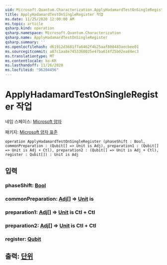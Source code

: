 ```yaml
---
uid: Microsoft.Quantum.Characterization.ApplyHadamardTestOnSingleRegister
title: ApplyHadamardTestOnSingleRegister 작업
ms.date: 11/25/2020 12:00:00 AM
ms.topic: article
qsharp.kind: operation
qsharp.namespace: Microsoft.Quantum.Characterization
qsharp.name: ApplyHadamardTestOnSingleRegister
qsharp.summary: ''
ms.openlocfilehash: d61912d3681f7a6462f4b25aaf800483aecbee01
ms.sourcegitcommit: a87c1aa8e7453360025e47ba614f25b02ea84ec3
ms.translationtype: MT
ms.contentlocale: ko-KR
ms.lasthandoff: 11/26/2020
ms.locfileid: "96204456"
---
```

# <a name="applyhadamardtestonsingleregister-operation"></a>ApplyHadamardTestOnSingleRegister 작업

네임 스페이스: [Microsoft 양자](xref:Microsoft.Quantum.Characterization)

패키지: [Microsoft 양자 표준](https://nuget.org/packages/Microsoft.Quantum.Standard)




```qsharp
operation ApplyHadamardTestOnSingleRegister (phaseShift : Bool, commonPreparation : (Qubit[] => Unit is Adj), preparation1 : (Qubit[] => Unit is Adj + Ctl), preparation2 : (Qubit[] => Unit is Adj + Ctl), register : Qubit[]) : Unit is Adj
```


## <a name="input"></a>입력

### <a name="phaseshift--bool"></a>phaseShift: [Bool](xref:microsoft.quantum.lang-ref.bool)




### <a name="commonpreparation--qubit--unit--is-adj"></a>commonPreparation: [Adj](xref:microsoft.quantum.lang-ref.qubit)[] => [Unit](xref:microsoft.quantum.lang-ref.unit)  is




### <a name="preparation1--qubit--unit--is-adj--ctl"></a>preparation1: [Adj](xref:microsoft.quantum.lang-ref.qubit)[] => [Unit](xref:microsoft.quantum.lang-ref.unit)  is Ctl + Ctl




### <a name="preparation2--qubit--unit--is-adj--ctl"></a>preparation2: [Adj](xref:microsoft.quantum.lang-ref.qubit)[] => [Unit](xref:microsoft.quantum.lang-ref.unit)  is Ctl + Ctl




### <a name="register--qubit"></a>register: [Qubit](xref:microsoft.quantum.lang-ref.qubit)





## <a name="output--unit"></a>출력: [단위](xref:microsoft.quantum.lang-ref.unit)

